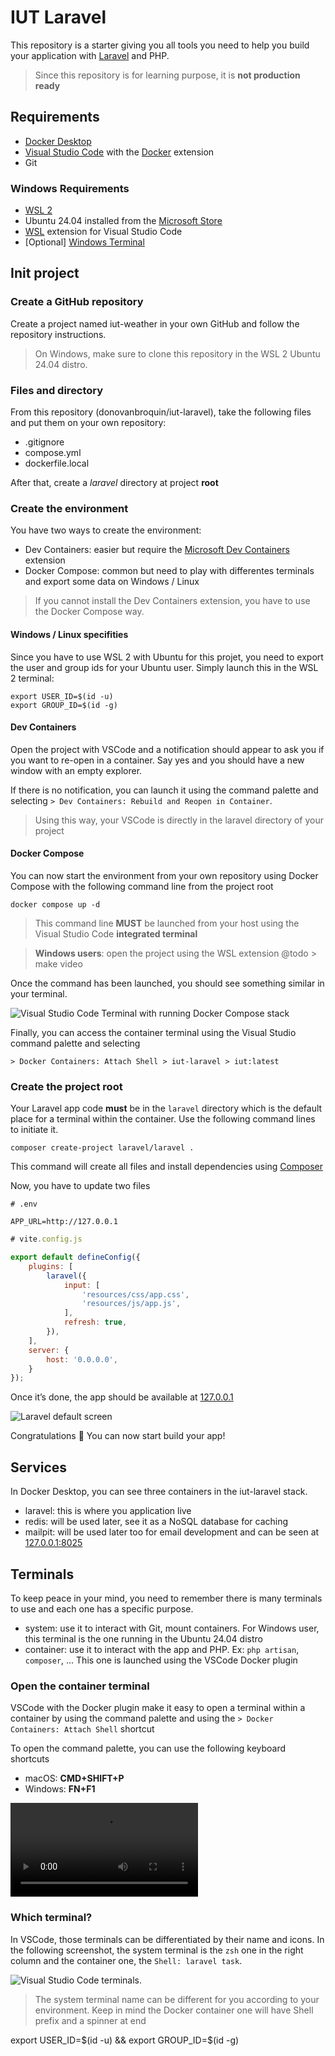 # IUT Laravel
This repository is a starter giving you all tools you need to help you build your application with [Laravel](https://laravel.com) and PHP.

> Since this repository is for learning purpose, it is **not production ready**

## Requirements
- [Docker Desktop](https://www.docker.com/products/docker-desktop/)
- [Visual Studio Code](https://code.visualstudio.com/download) with the [Docker](https://marketplace.visualstudio.com/items?itemName=ms-azuretools.vscode-docker) extension
- Git

### Windows Requirements
- [WSL 2](https://learn.microsoft.com/fr-fr/windows/wsl/install)
- Ubuntu 24.04 installed from the [Microsoft Store](https://apps.microsoft.com/detail/9nz3klhxdjp5?hl=fr-fr&gl=FR)
- [WSL](https://marketplace.visualstudio.com/items?itemName=ms-vscode-remote.remote-wsl) extension for Visual Studio Code
- [Optional] [Windows Terminal](https://apps.microsoft.com/detail/9n0dx20hk701?hl=fr-FR&gl=FR)

## Init project
### Create a GitHub repository
Create a project named iut-weather in your own GitHub and follow the repository instructions.

> On Windows, make sure to clone this repository in the WSL 2 Ubuntu 24.04 distro.

### Files and directory
From this repository (donovanbroquin/iut-laravel), take the following files and put them on your own repository:

- .gitignore
- compose.yml
- dockerfile.local

After that, create a *laravel* directory at project **root**

### Create the environment
You have two ways to create the environment:
- Dev Containers: easier but require the [Microsoft Dev Containers](https://marketplace.visualstudio.com/items?itemName=ms-vscode-remote.remote-containers) extension
- Docker Compose: common but need to play with differentes terminals and export some data on Windows / Linux

> If you cannot install the Dev Containers extension, you have to use the Docker Compose way.

#### Windows / Linux specifities
Since you have to use WSL 2 with Ubuntu for this projet, you need to export the user and group ids for your Ubuntu user.
Simply launch this in the WSL 2 terminal:

```shell
export USER_ID=$(id -u)
export GROUP_ID=$(id -g)
```

#### Dev Containers
Open the project with VSCode and a notification should appear to ask you if you want to re-open in a container. 
Say yes and you should have a new window with an empty explorer.

If there is no notification, you can launch it using the command palette and selecting `> Dev Containers: Rebuild and Reopen in Container`.

> Using this way, your VSCode is directly in the laravel directory of your project

#### Docker Compose
You can now start the environment from your own repository using Docker Compose with the following command line from the project root

```shell
docker compose up -d
```

> This command line **MUST** be launched from your host using the Visual Studio Code **integrated terminal**

> **Windows users**: open the project using the WSL extension @todo > make video

Once the command has been launched, you should see something similar in your terminal.

![Visual Studio Code Terminal with running Docker Compose stack](https://github.com/dbroquin/iut-laravel/blob/3b34647736b46b267ab39823bb5608e8f5d23073/screenshots/docker-compose-launched.png?raw=true)

Finally, you can access the container terminal using the Visual Studio command palette and selecting

```shell
> Docker Containers: Attach Shell > iut-laravel > iut:latest
```

### Create the project root
Your Laravel app code **must** be in the `laravel` directory which is the default place for a terminal within the container. 
Use the following command lines to initiate it.

```shell
composer create-project laravel/laravel .
```

This command will create all files and install dependencies using [Composer](https://getcomposer.org/doc/00-intro.md)

Now, you have to update two files

```env
# .env

APP_URL=http://127.0.0.1
```

```javascript
# vite.config.js

export default defineConfig({
    plugins: [
        laravel({
            input: [
                'resources/css/app.css',
                'resources/js/app.js',
            ],
            refresh: true,
        }),
    ],
    server: {
        host: '0.0.0.0',
    }
});
```

Once it’s done, the app should be available at [127.0.0.1](http://127.0.0.1)

![Laravel default screen](https://github.com/dbroquin/iut-laravel/blob/3b34647736b46b267ab39823bb5608e8f5d23073/screenshots/laravel-ready.png?raw=true)

Congratulations 🎉 You can now start build your app!

## Services
In Docker Desktop, you can see three containers in the iut-laravel stack.
- laravel: this is where you application live
- redis: will be used later, see it as a NoSQL database for caching
- mailpit: will be used later too for email development and can be seen at [127.0.0.1:8025](http://127.0.0.1:8025)

## Terminals
To keep peace in your mind, you need to remember there is many terminals to use and each one has a specific purpose.

- system: use it to interact with Git, mount containers. For Windows user, this terminal is the one running in the Ubuntu 24.04 distro
- container: use it to interact with the app and PHP. Ex: `php artisan`, `composer`, ... This one is launched using the VSCode Docker plugin

### Open the container terminal
VSCode with the Docker plugin make it easy to open a terminal within a container by using the command palette and using the `> Docker Containers: Attach Shell` shortcut

To open the command palette, you can use the following keyboard shortcuts
- macOS: **CMD+SHIFT+P**
- Windows: **FN+F1**

![Visual Studio Code open container terminal](https://github.com/dbroquin/iut-laravel/blob/624b5e34d1e5cc41b9e5f9c7262f9247e28c5e92/screenshots/vscode-open-container-terminal.mov?raw=true)

### Which terminal?
In VSCode, those terminals can be differentiated by their name and icons.
In the following screenshot, the system terminal is the `zsh` one in the right column and the container one, the `Shell: laravel task`.

![Visual Studio Code terminals.](https://github.com/dbroquin/iut-laravel/blob/624b5e34d1e5cc41b9e5f9c7262f9247e28c5e92/screenshots/vscode-terminals.png?raw=true)

> The system terminal name can be different for you according to your environment. Keep in mind the Docker container one will have Shell prefix and a spinner at end
























export USER_ID=$(id -u) && export GROUP_ID=$(id -g)